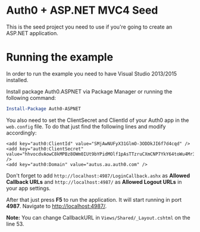 # Auth0 + ASP.NET MVC4 Seed
This is the seed project you need to use if you're going to create an ASP.NET application.

# Running the example
In order to run the example you need to have Visual Studio 2013/2015 installed.

Install package Auth0.ASPNET via Package Manager or running the following command:

```Powershell
Install-Package Auth0-ASPNET
```

You also need to set the ClientSecret and ClientId of your Auth0 app in the `web.config` file. To do that just find the following lines and modify accordingly:
```CSharp
<add key="auth0:ClientId" value="SMjAwNUFyX31GlmO-3ODDkJI6f7d4cqd" />
<add key="auth0:ClientSecret" value="hhvocdvAowC8kMPBz8OWm0IUt9bYPidMOlf1pAsTTzruCXmCNP7YkY64toWu4Mr3" />
<add key="auth0:Domain" value="autus.au.auth0.com" />
```

Don't forget to add `http://localhost:4987/LoginCallback.ashx` as **Allowed Callback URLs** and `http://localhost:4987/` as **Allowed Logout URLs** in your app settings.

After that just press **F5** to run the application. It will start running in port **4987**. Navigate to [http://localhost:4987/](http://localhost:4987/).

**Note:** You can change CallbackURL in `Views/Shared/_Layout.cshtml` on the line 53.